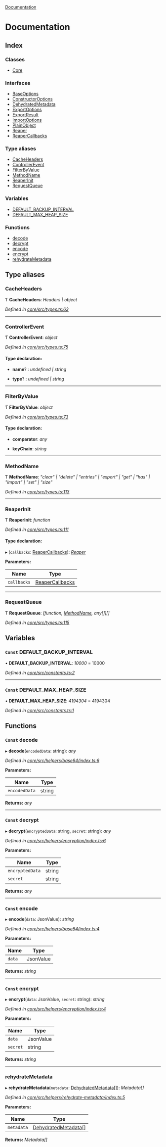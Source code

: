 [Documentation](README.md)

# Documentation

## Index

### Classes

* [Core](classes/core.md)

### Interfaces

* [BaseOptions](interfaces/baseoptions.md)
* [ConstructorOptions](interfaces/constructoroptions.md)
* [DehydratedMetadata](interfaces/dehydratedmetadata.md)
* [ExportOptions](interfaces/exportoptions.md)
* [ExportResult](interfaces/exportresult.md)
* [ImportOptions](interfaces/importoptions.md)
* [PlainObject](interfaces/plainobject.md)
* [Reaper](interfaces/reaper.md)
* [ReaperCallbacks](interfaces/reapercallbacks.md)

### Type aliases

* [CacheHeaders](README.md#cacheheaders)
* [ControllerEvent](README.md#controllerevent)
* [FilterByValue](README.md#filterbyvalue)
* [MethodName](README.md#methodname)
* [ReaperInit](README.md#reaperinit)
* [RequestQueue](README.md#requestqueue)

### Variables

* [DEFAULT_BACKUP_INTERVAL](README.md#const-default_backup_interval)
* [DEFAULT_MAX_HEAP_SIZE](README.md#const-default_max_heap_size)

### Functions

* [decode](README.md#const-decode)
* [decrypt](README.md#const-decrypt)
* [encode](README.md#const-encode)
* [encrypt](README.md#const-encrypt)
* [rehydrateMetadata](README.md#rehydratemetadata)

## Type aliases

###  CacheHeaders

Ƭ **CacheHeaders**: *Headers | object*

*Defined in [core/src/types.ts:63](https://github.com/badbatch/cachemap/blob/8c9b61b/packages/core/src/types.ts#L63)*

___

###  ControllerEvent

Ƭ **ControllerEvent**: *object*

*Defined in [core/src/types.ts:75](https://github.com/badbatch/cachemap/blob/8c9b61b/packages/core/src/types.ts#L75)*

#### Type declaration:

* **name**? : *undefined | string*

* **type**? : *undefined | string*

___

###  FilterByValue

Ƭ **FilterByValue**: *object*

*Defined in [core/src/types.ts:73](https://github.com/badbatch/cachemap/blob/8c9b61b/packages/core/src/types.ts#L73)*

#### Type declaration:

* **comparator**: *any*

* **keyChain**: *string*

___

###  MethodName

Ƭ **MethodName**: *"clear" | "delete" | "entries" | "export" | "get" | "has" | "import" | "set" | "size"*

*Defined in [core/src/types.ts:113](https://github.com/badbatch/cachemap/blob/8c9b61b/packages/core/src/types.ts#L113)*

___

###  ReaperInit

Ƭ **ReaperInit**: *function*

*Defined in [core/src/types.ts:111](https://github.com/badbatch/cachemap/blob/8c9b61b/packages/core/src/types.ts#L111)*

#### Type declaration:

▸ (`callbacks`: [ReaperCallbacks](interfaces/reapercallbacks.md)): *[Reaper](interfaces/reaper.md)*

**Parameters:**

Name | Type |
------ | ------ |
`callbacks` | [ReaperCallbacks](interfaces/reapercallbacks.md) |

___

###  RequestQueue

Ƭ **RequestQueue**: *[function, [MethodName](README.md#methodname), any[]][]*

*Defined in [core/src/types.ts:115](https://github.com/badbatch/cachemap/blob/8c9b61b/packages/core/src/types.ts#L115)*

## Variables

### `Const` DEFAULT_BACKUP_INTERVAL

• **DEFAULT_BACKUP_INTERVAL**: *10000* = 10000

*Defined in [core/src/constants.ts:2](https://github.com/badbatch/cachemap/blob/8c9b61b/packages/core/src/constants.ts#L2)*

___

### `Const` DEFAULT_MAX_HEAP_SIZE

• **DEFAULT_MAX_HEAP_SIZE**: *4194304* = 4194304

*Defined in [core/src/constants.ts:1](https://github.com/badbatch/cachemap/blob/8c9b61b/packages/core/src/constants.ts#L1)*

## Functions

### `Const` decode

▸ **decode**(`encodedData`: string): *any*

*Defined in [core/src/helpers/base64/index.ts:6](https://github.com/badbatch/cachemap/blob/8c9b61b/packages/core/src/helpers/base64/index.ts#L6)*

**Parameters:**

Name | Type |
------ | ------ |
`encodedData` | string |

**Returns:** *any*

___

### `Const` decrypt

▸ **decrypt**(`encryptedData`: string, `secret`: string): *any*

*Defined in [core/src/helpers/encryption/index.ts:6](https://github.com/badbatch/cachemap/blob/8c9b61b/packages/core/src/helpers/encryption/index.ts#L6)*

**Parameters:**

Name | Type |
------ | ------ |
`encryptedData` | string |
`secret` | string |

**Returns:** *any*

___

### `Const` encode

▸ **encode**(`data`: JsonValue): *string*

*Defined in [core/src/helpers/base64/index.ts:4](https://github.com/badbatch/cachemap/blob/8c9b61b/packages/core/src/helpers/base64/index.ts#L4)*

**Parameters:**

Name | Type |
------ | ------ |
`data` | JsonValue |

**Returns:** *string*

___

### `Const` encrypt

▸ **encrypt**(`data`: JsonValue, `secret`: string): *string*

*Defined in [core/src/helpers/encryption/index.ts:4](https://github.com/badbatch/cachemap/blob/8c9b61b/packages/core/src/helpers/encryption/index.ts#L4)*

**Parameters:**

Name | Type |
------ | ------ |
`data` | JsonValue |
`secret` | string |

**Returns:** *string*

___

###  rehydrateMetadata

▸ **rehydrateMetadata**(`metadata`: [DehydratedMetadata](interfaces/dehydratedmetadata.md)[]): *Metadata[]*

*Defined in [core/src/helpers/rehydrate-metadata/index.ts:5](https://github.com/badbatch/cachemap/blob/8c9b61b/packages/core/src/helpers/rehydrate-metadata/index.ts#L5)*

**Parameters:**

Name | Type |
------ | ------ |
`metadata` | [DehydratedMetadata](interfaces/dehydratedmetadata.md)[] |

**Returns:** *Metadata[]*
